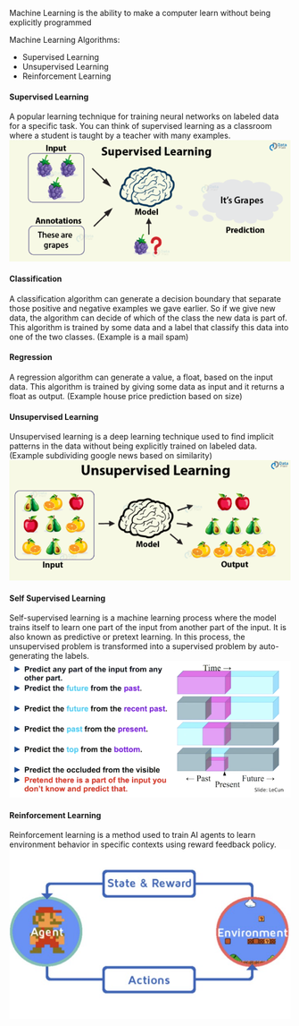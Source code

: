Machine Learning is the ability to make a computer learn without being explicitly programmed

Machine Learning Algorithms:
 - Supervised Learning
 - Unsupervised Learning
 - Reinforcement Learning

#### Supervised Learning
A popular learning technique for training neural networks on labeled data for a specific task. You can think of supervised learning as a classroom where a student is taught by a teacher with many examples. 
![](Images/Supervised%20Learning.png)
#### Classification
A classification algorithm can generate a decision boundary that separate those positive and negative examples we gave earlier. So if we give new data, the algorithm can decide of which of the class the new data is part of.
This algorithm is trained by some data and a label that classify this data into one of the two classes. (Example is a mail spam)
#### Regression
A regression algorithm can generate a value, a float, based on the input data.
This algorithm is trained by giving some data as input and it returns a float as output. (Example house price prediction based on size)

#### Unsupervised Learning
Unsupervised learning is a deep learning technique used to find implicit patterns in the data without being explicitly trained on labeled data.(Example subdividing google news based on similarity)
![](Images/Unsupervised%20Learning.png)

#### Self Supervised Learning
Self-supervised learning is a machine learning process where the model trains itself to learn one part of the input from another part of the input. It is also known as predictive or pretext learning.
In this process, the unsupervised problem is transformed into a supervised problem by auto-generating the labels.
![](Images/Self%20Supervised%20Learning.png)


#### Reinforcement Learning
Reinforcement learning is a method used to train AI agents to learn environment behavior in specific contexts using reward feedback policy.
![](Images/Reinforcement%20Learning.png)